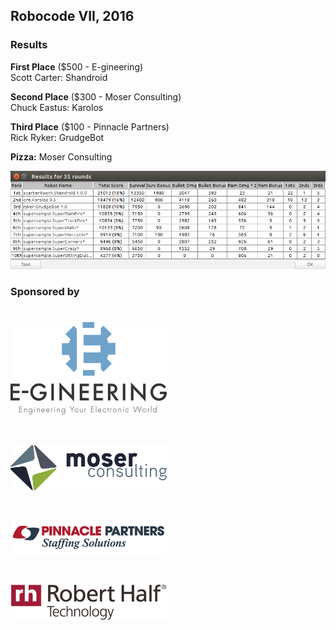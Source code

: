 ## Robocode VII, 2016

### Results
**First Place** ($500 - E-gineering)  
Scott Carter: Shandroid

**Second Place** ($300 - Moser Consulting)  
Chuck Eastus: Karolos

**Third Place** ($100 - Pinnacle Partners)  
Rick Ryker: GrudgeBot

**Pizza:** Moser Consulting  

![More Details](img/Robocode7.png)

### Sponsored by

# [![E-gineering][egineering_logo]][egineering]

# [![Moser Consulting][moser_logo]][moser]

# [![Pinnacle Partners][pinnacle_logo]][pinnacle]  

# [![Robert Half Technology][rht_logo]][rht]  

[rht]: http://www.roberthalf.com/indianapolis/technology-it
[rht_logo]: /sponsors/roberthalf.jpg

[pinnacle]: http://www.partnersinstaffing.com/
[pinnacle_logo]: /sponsors/pinnacle.png

[moser]: http://www.moserit.com/
[moser_logo]: /sponsors/moser.png

[egineering]: http://www.e-gineering.com/
[egineering_logo]: /sponsors/e-gineering.jpg
